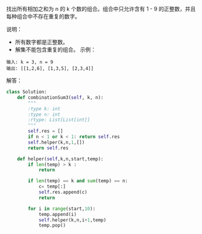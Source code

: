 找出所有相加之和为 n 的 k 个数的组合。组合中只允许含有 1 - 9 的正整数，并且每种组合中不存在重复的数字。

说明：
* 所有数字都是正整数。
* 解集不能包含重复的组合。
示例：
```
输入: k = 3, n = 9
输出: [[1,2,6], [1,3,5], [2,3,4]]
```
解答：
```python
class Solution:
    def combinationSum3(self, k, n):
        """
        :type k: int
        :type n: int
        :rtype: List[List[int]]
        """
        self.res = []
        if n < 1 or k < 1: return self.res
        self.helper(k,n,1,[])
        return self.res

    def helper(self,k,n,start,temp):
        if len(temp) > k :
            return

        if len(temp) == k and sum(temp) == n:
            c= temp[:]
            self.res.append(c)
            return

        for i in range(start,10):
            temp.append(i)
            self.helper(k,n,i+1,temp)
            temp.pop()
```
